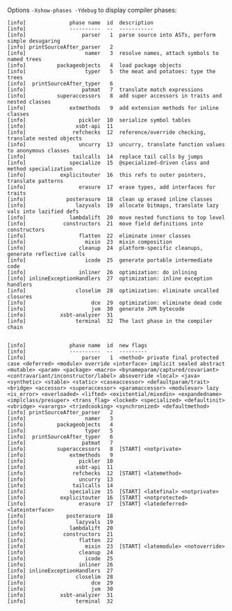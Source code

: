 
Options `-Xshow-phases -Ydebug` to display compiler phases:

    [info]              phase name  id  description
    [info]              ----------  --  -----------
    [info]                  parser   1  parse source into ASTs, perform simple desugaring
    [info] printSourceAfter_parser   2  
    [info]                   namer   3  resolve names, attach symbols to named trees
    [info]          packageobjects   4  load package objects
    [info]                   typer   5  the meat and potatoes: type the trees
    [info]  printSourceAfter_typer   6  
    [info]                  patmat   7  translate match expressions
    [info]          superaccessors   8  add super accessors in traits and nested classes
    [info]              extmethods   9  add extension methods for inline classes
    [info]                 pickler  10  serialize symbol tables
    [info]                xsbt-api  11  
    [info]               refchecks  12  reference/override checking, translate nested objects
    [info]                 uncurry  13  uncurry, translate function values to anonymous classes
    [info]               tailcalls  14  replace tail calls by jumps
    [info]              specialize  15  @specialized-driven class and method specialization
    [info]           explicitouter  16  this refs to outer pointers, translate patterns
    [info]                 erasure  17  erase types, add interfaces for traits
    [info]             posterasure  18  clean up erased inline classes
    [info]                lazyvals  19  allocate bitmaps, translate lazy vals into lazified defs
    [info]              lambdalift  20  move nested functions to top level
    [info]            constructors  21  move field definitions into constructors
    [info]                 flatten  22  eliminate inner classes
    [info]                   mixin  23  mixin composition
    [info]                 cleanup  24  platform-specific cleanups, generate reflective calls
    [info]                   icode  25  generate portable intermediate code
    [info]                 inliner  26  optimization: do inlining
    [info] inlineExceptionHandlers  27  optimization: inline exception handlers
    [info]                closelim  28  optimization: eliminate uncalled closures
    [info]                     dce  29  optimization: eliminate dead code
    [info]                     jvm  30  generate JVM bytecode
    [info]           xsbt-analyzer  31  
    [info]                terminal  32  The last phase in the compiler chain


    [info]              phase name  id  new flags
    [info]              ----------  --  ---------
    [info]                  parser   1  <method> private final protected case <deferred> <module> override <interface> implicit sealed abstract <mutable> <param> <package> <macro> <bynameparam/captured/covariant> <contravariant/inconstructor/label> absoverride <local> <java> <synthetic> <stable> <static> <caseaccessor> <defaultparam/trait> <bridge> <accessor> <superaccessor> <paramaccessor> <modulevar> lazy <is_error> <overloaded> <lifted> <existential/mixedin> <expandedname> <implclass/presuper> <trans_flag> <locked> <specialized> <defaultinit> <vbridge> <varargs> <triedcooking> <synchronized> <defaultmethod>
    [info] printSourceAfter_parser   2  
    [info]                   namer   3  
    [info]          packageobjects   4  
    [info]                   typer   5  
    [info]  printSourceAfter_typer   6  
    [info]                  patmat   7  
    [info]          superaccessors   8  [START] <notprivate>
    [info]              extmethods   9  
    [info]                 pickler  10  
    [info]                xsbt-api  11  
    [info]               refchecks  12  [START] <latemethod>
    [info]                 uncurry  13  
    [info]               tailcalls  14  
    [info]              specialize  15  [START] <latefinal> <notprivate>
    [info]           explicitouter  16  [START] <notprotected>
    [info]                 erasure  17  [START] <latedeferred> <lateinterface>
    [info]             posterasure  18  
    [info]                lazyvals  19  
    [info]              lambdalift  20  
    [info]            constructors  21  
    [info]                 flatten  22  
    [info]                   mixin  23  [START] <latemodule> <notoverride>
    [info]                 cleanup  24  
    [info]                   icode  25  
    [info]                 inliner  26  
    [info] inlineExceptionHandlers  27  
    [info]                closelim  28  
    [info]                     dce  29  
    [info]                     jvm  30  
    [info]           xsbt-analyzer  31  
    [info]                terminal  32  

